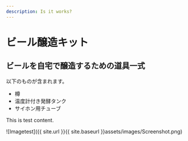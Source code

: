 ```yaml
---
description: Is it works?
---
```


# ビール醸造キット
## ビールを自宅で醸造するための道具一式

以下のものが含まれます。

 - 樽
 - 温度計付き発酵タンク
 - サイホン用チューブ

 This is test content.

![Imagetest]({{ site.url }}{{ site.baseurl }}assets/images/Screenshot.png)